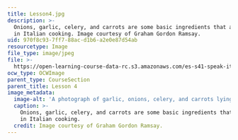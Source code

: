 ```yaml
---
title: Lesson4.jpg
description: >-
  Onions, garlic, celery, and carrots are some basic ingredients that are used
  in Italian cooking. Image courtesy of Graham Gordon Ramsay.
uid: 970f8c93-7ff7-88ac-d1b6-a2e0e87d54ab
resourcetype: Image
file_type: image/jpeg
file: >-
  https://open-learning-course-data-rc.s3.amazonaws.com/es-s41-speak-italian-with-your-mouth-full-spring-2012/970f8c937ff788acd1b6a2e0e87d54ab_Lesson4.jpg
ocw_type: OCWImage
parent_type: CourseSection
parent_title: Lesson 4
image_metadata:
  image-alt: 'A photograph of garlic, onions, celery, and carrots lying on a counter.'
  caption: >-
    Onions, garlic, celery, and carrots are some basic ingredients that are used
    in Italian cooking.
  credit: Image courtesy of Graham Gordon Ramsay.
---
```

